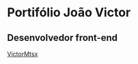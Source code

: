 # Portifólio João Victor

## Desenvolvedor front-end
<a href="victormtsx.vercel.app">VictorMtsx</a>
